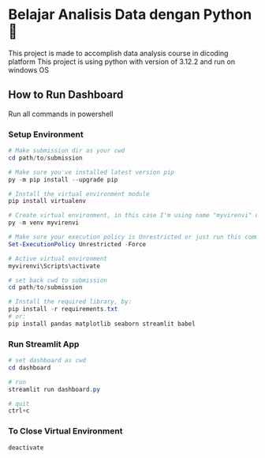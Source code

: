 # Belajar Analisis Data dengan Python :pray:

This project is made to accomplish data analysis course in dicoding platform
This project is using python with version of 3.12.2 and run on windows OS

## How to Run Dashboard

Run all commands in powershell

### Setup Environment
```Powershell
# Make submission dir as your cwd
cd path/to/submission

# Make sure you've installed latest version pip
py -m pip install --upgrade pip

# Install the virtual environment module
pip install virtualenv

# Create virtual environment, in this case I'm using name "myvirenvi" or you can give other name like you want or like it
py -m venv myvirenvi

# Make sure your execution policy is Unrestricted or just run this command:
Set-ExecutionPolicy Unrestricted -Force

# Active virtual environment
myvirenvi\Scripts\activate

# set back cwd to submission
cd path/to/submission

# Install the required library, by:
pip install -r requirements.txt
# or:
pip install pandas matplotlib seaborn streamlit babel

```

### Run Streamlit App
```Powershell
# set dashboard as cwd
cd dashboard

# run
streamlit run dashboard.py

# quit
ctrl+c
```

### To Close Virtual Environment
```Powershell
deactivate
```
